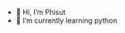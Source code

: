 - 👋 Hi, I’m Phisut
- 🌱 I’m currently learning python

<!---
phisutnsup/phisutnsup is a ✨ special ✨ repository because its `README.md` (this file) appears on your GitHub profile.
You can click the Preview link to take a look at your changes.
--->
